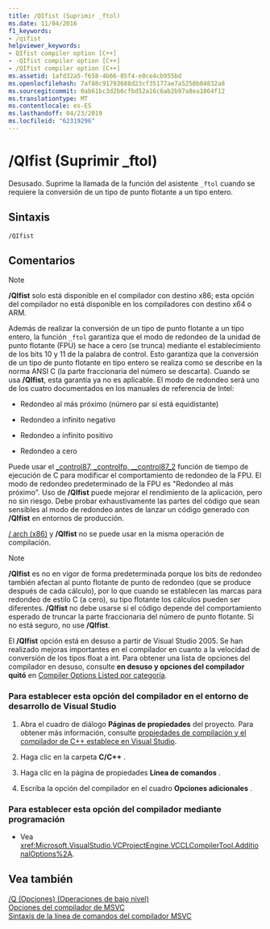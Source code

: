 ```yaml
---
title: /QIfist (Suprimir _ftol)
ms.date: 11/04/2016
f1_keywords:
- /qifist
helpviewer_keywords:
- QIfist compiler option [C++]
- -QIfist compiler option [C++]
- /QIfist compiler option [C++]
ms.assetid: 1afd32a5-f658-4b66-85f4-e0ce4cb955bd
ms.openlocfilehash: 7af88c91793688d23cf35177ae7a5250b04832a8
ms.sourcegitcommit: 0ab61bc3d2b6cfbd52a16c6ab2b97a8ea1864f12
ms.translationtype: MT
ms.contentlocale: es-ES
ms.lasthandoff: 04/23/2019
ms.locfileid: "62319296"
---
```

# <a name="qifist-suppress-ftol"></a>/QIfist (Suprimir _ftol)

Desusado. Suprime la llamada de la función del asistente `_ftol` cuando se requiere la conversión de un tipo de punto flotante a un tipo entero.

## <a name="syntax"></a>Sintaxis

```
/QIfist
```

## <a name="remarks"></a>Comentarios

> [!NOTE]
>  **/QIfist** solo está disponible en el compilador con destino x86; esta opción del compilador no está disponible en los compiladores con destino x64 o ARM.

Además de realizar la conversión de un tipo de punto flotante a un tipo entero, la función `_ftol` garantiza que el modo de redondeo de la unidad de punto flotante (FPU) se hace a cero (se trunca) mediante el establecimiento de los bits 10 y 11 de la palabra de control. Esto garantiza que la conversión de un tipo de punto flotante en tipo entero se realiza como se describe en la norma ANSI C (la parte fraccionaria del número se descarta). Cuando se usa **/QIfist**, esta garantía ya no es aplicable. El modo de redondeo será uno de los cuatro documentados en los manuales de referencia de Intel:

- Redondeo al más próximo (número par si está equidistante)

- Redondeo a infinito negativo

- Redondeo a infinito positivo

- Redondeo a cero

Puede usar el [_control87, _controlfp, \__control87_2](../../c-runtime-library/reference/control87-controlfp-control87-2.md) función de tiempo de ejecución de C para modificar el comportamiento de redondeo de la FPU. El modo de redondeo predeterminado de la FPU es "Redondeo al más próximo". Uso de **/QIfist** puede mejorar el rendimiento de la aplicación, pero no sin riesgo. Debe probar exhaustivamente las partes del código que sean sensibles al modo de redondeo antes de lanzar un código generado con **/QIfist** en entornos de producción.

[/ arch (x86)](arch-x86.md) y **/QIfist** no se puede usar en la misma operación de compilación.

> [!NOTE]
>  **/QIfist** es no en vigor de forma predeterminada porque los bits de redondeo también afectan al punto flotante de punto de redondeo (que se produce después de cada cálculo), por lo que cuando se establecen las marcas para redondeo de estilo C (a cero), su tipo flotante los cálculos pueden ser diferentes. **/QIfist** no debe usarse si el código depende del comportamiento esperado de truncar la parte fraccionaria del número de punto flotante. Si no está seguro, no use **/QIfist**.

El **/QIfist** opción está en desuso a partir de Visual Studio 2005. Se han realizado mejoras importantes en el compilador en cuanto a la velocidad de conversión de los tipos float a int. Para obtener una lista de opciones del compilador en desuso, consulte **en desuso y opciones del compilador quitó** en [Compiler Options Listed por categoría](compiler-options-listed-by-category.md).

### <a name="to-set-this-compiler-option-in-the-visual-studio-development-environment"></a>Para establecer esta opción del compilador en el entorno de desarrollo de Visual Studio

1. Abra el cuadro de diálogo **Páginas de propiedades** del proyecto. Para obtener más información, consulte [propiedades de compilación y el compilador de C++ establece en Visual Studio](../working-with-project-properties.md).

1. Haga clic en la carpeta **C/C++** .

1. Haga clic en la página de propiedades **Línea de comandos** .

1. Escriba la opción del compilador en el cuadro **Opciones adicionales** .

### <a name="to-set-this-compiler-option-programmatically"></a>Para establecer esta opción del compilador mediante programación

- Vea <xref:Microsoft.VisualStudio.VCProjectEngine.VCCLCompilerTool.AdditionalOptions%2A>.

## <a name="see-also"></a>Vea también

[/Q (Opciones) (Operaciones de bajo nivel)](q-options-low-level-operations.md)<br/>
[Opciones del compilador de MSVC](compiler-options.md)<br/>
[Sintaxis de la línea de comandos del compilador MSVC](compiler-command-line-syntax.md)
